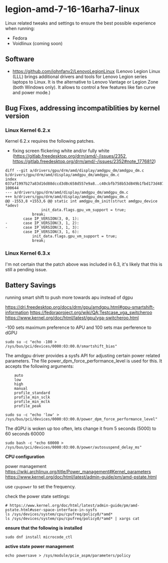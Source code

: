 # legion-amd-7-16-16arha7-linux

Linux related tweaks and settings to ensure the best possible experience when running:

- Fedora
- Voidlinux (coming soon)

## Software

- https://github.com/johnfanv2/LenovoLegionLinux (Lenovo Legion Linux (LLL) brings additional drivers and tools for Lenovo Legion series laptops to Linux. It is the alternative to Lenovo Vantage or Legion Zone (both Windows only). It allows to control a few features like fan curve and power mode.)

## Bug Fixes, addressing incompatiblities by kernel version

### Linux Kernel 6.2.x

Kernel 6.2.x requires the following patches.

- fixing screen flickering white and/or fully white (https://gitlab.freedesktop.org/drm/amd/-/issues/2352, https://gitlab.freedesktop.org/drm/amd/-/issues/2352#note_1776812)

```
diff --git a/drivers/gpu/drm/amd/display/amdgpu_dm/amdgpu_dm.c b/drivers/gpu/drm/amd/display/amdgpu_dm/amdgpu_dm.c
index 037af1997b27a83d16d88dccd3d8c658d557e9a8..c40cbfb758b53d849b1fbd173d487301f8b22063 100644
--- a/drivers/gpu/drm/amd/display/amdgpu_dm/amdgpu_dm.c
+++ b/drivers/gpu/drm/amd/display/amdgpu_dm/amdgpu_dm.c
@@ -1553,8 +1553,6 @@ static int amdgpu_dm_init(struct amdgpu_device *adev)
 				init_data.flags.gpu_vm_support = true;
 			break;
 		case IP_VERSION(3, 0, 1):
-		case IP_VERSION(3, 1, 2):
-		case IP_VERSION(3, 1, 3):
 		case IP_VERSION(3, 1, 6):
 			init_data.flags.gpu_vm_support = true;
 			break;
```




### Linux Kernel 6.3.x

I'm not certain that the patch above was included in 6.3, it's likely that this is still a pending issue.

## Battery Savings

running smart shift to push more towards apu instead of dgpu

https://dri.freedesktop.org/docs/drm/gpu/amdgpu.html#gpu-smartshift-information
https://fedoraproject.org/wiki/QA:Testcase_vga_switcheroo
https://www.kernel.org/doc/html/latest/gpu/vga-switcheroo.html

-100 sets maximum preference to APU and 100 sets max perference to dGPU

```
sudo su -c "echo -100 > /sys/bus/pci/devices/0000:03:00.0/smartshift_bias"
```

The amdgpu driver provides a sysfs API for adjusting certain power related parameters. The file power_dpm_force_performance_level is used for this. It accepts the following arguments:

```
    auto
    low
    high
    manual
    profile_standard
    profile_min_sclk
    profile_min_mclk
    profile_peak
```

```
sudo su -c "echo 'low' > /sys/bus/pci/devices/0000:03:00.0/power_dpm_force_performance_level"
```

The dGPU is woken up too often, lets change it from 5 seconds (5000) to 60 seconds 60000

```
sudo bash -c "echo 60000 > /sys/bus/pci/devices/0000:03:00.0/power/autosuspend_delay_ms"
```

**CPU configuration**

power management
https://wiki.archlinux.org/title/Power_management#Kernel_parameters
https://www.kernel.org/doc/html/latest/admin-guide/pm/amd-pstate.html

use ```cpupower``` to set the frequency.

check the power state settings:
```
# https://www.kernel.org/doc/html/latest/admin-guide/pm/amd-pstate.html#user-space-interface-in-sysfs
ls /sys/devices/system/cpu/cpufreq/policy0/*amd*
ls /sys/devices/system/cpu/cpufreq/policy0/*amd* | xargs cat
```

**ensure that the following is installed**

```
sudo dnf install microcode_ctl
```


**active state power management**

```echo powersave > /sys/module/pcie_aspm/parameters/policy```


